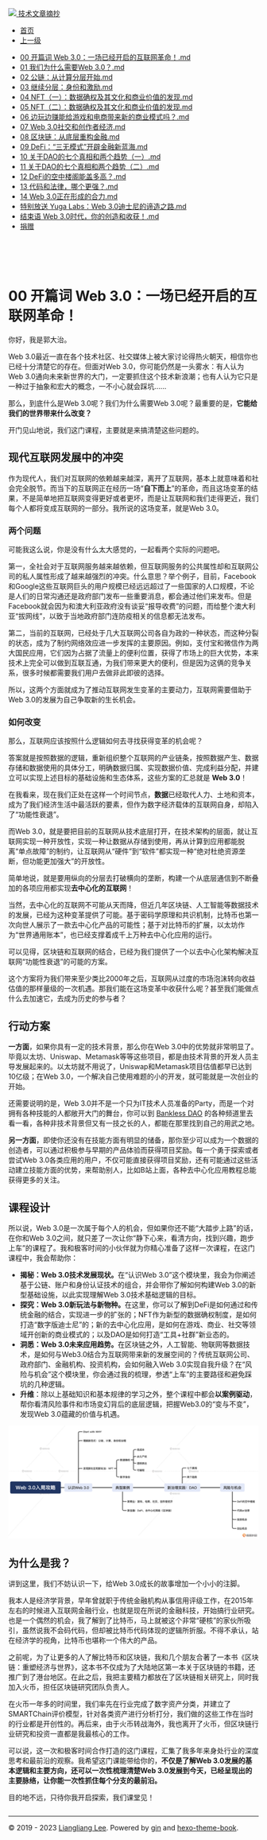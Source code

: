 <!DOCTYPE html>

<html xmlns="http://www.w3.org/1999/xhtml">
<head>
<head>
<meta content="text/html; charset=utf-8" http-equiv="Content-Type"/>
<meta content="width=device-width, initial-scale=1, maximum-scale=1.0, user-scalable=no" name="viewport"/>
<meta content="zh-cn" http-equiv="content-language"/>
<meta content="00 开篇词 Web 3.0：一场已经开启的互联网革命！" name="description"/>
<link href="/static/favicon.png" rel="icon"/>
<title>00 开篇词 Web 3.0：一场已经开启的互联网革命！ </title>
<link href="/static/index.css" rel="stylesheet"/>
<link href="/static/highlight.min.css" rel="stylesheet"/>
<script src="/static/highlight.min.js"></script>
<meta content="Hexo 4.2.0" name="generator"/>

</head>
<body>
<div class="book-container">
<div class="book-sidebar">
<div class="book-brand">
<a href="/">
<img src="/static/favicon.png"/>
<span>技术文章摘抄</span>
</a>
</div>
<div class="book-menu uncollapsible">
<ul class="uncollapsible">
<li><a class="current-tab" href="/">首页</a></li>
<li><a href="../">上一级</a></li>
</ul>
<ul class="uncollapsible">
<li>
<a class="menu-item" href="/%e4%b8%93%e6%a0%8f/Web%203.0%e5%85%a5%e5%b1%80%e6%94%bb%e7%95%a5/00%20%e5%bc%80%e7%af%87%e8%af%8d%20Web%203.0%ef%bc%9a%e4%b8%80%e5%9c%ba%e5%b7%b2%e7%bb%8f%e5%bc%80%e5%90%af%e7%9a%84%e4%ba%92%e8%81%94%e7%bd%91%e9%9d%a9%e5%91%bd%ef%bc%81.md" id="00 开篇词 Web 3.0：一场已经开启的互联网革命！.md">00 开篇词 Web 3.0：一场已经开启的互联网革命！.md</a>
</li>
<li>
<a class="menu-item" href="/%e4%b8%93%e6%a0%8f/Web%203.0%e5%85%a5%e5%b1%80%e6%94%bb%e7%95%a5/01%20%e6%88%91%e4%bb%ac%e4%b8%ba%e4%bb%80%e4%b9%88%e9%9c%80%e8%a6%81Web%203.0%ef%bc%9f.md" id="01 我们为什么需要Web 3.0？.md">01 我们为什么需要Web 3.0？.md</a>
</li>
<li>
<a class="menu-item" href="/%e4%b8%93%e6%a0%8f/Web%203.0%e5%85%a5%e5%b1%80%e6%94%bb%e7%95%a5/02%20%e5%85%ac%e9%93%be%ef%bc%9a%e4%bb%8e%e8%ae%a1%e7%ae%97%e5%88%86%e5%b1%82%e5%bc%80%e5%a7%8b.md" id="02 公链：从计算分层开始.md">02 公链：从计算分层开始.md</a>
</li>
<li>
<a class="menu-item" href="/%e4%b8%93%e6%a0%8f/Web%203.0%e5%85%a5%e5%b1%80%e6%94%bb%e7%95%a5/03%20%e7%bb%a7%e7%bb%ad%e5%88%86%e5%b1%82%ef%bc%9a%e8%ba%ab%e4%bb%bd%e5%92%8c%e6%bf%80%e5%8a%b1.md" id="03 继续分层：身份和激励.md">03 继续分层：身份和激励.md</a>
</li>
<li>
<a class="menu-item" href="/%e4%b8%93%e6%a0%8f/Web%203.0%e5%85%a5%e5%b1%80%e6%94%bb%e7%95%a5/04%20NFT%ef%bc%88%e4%b8%80%ef%bc%89%ef%bc%9a%e6%95%b0%e6%8d%ae%e7%a1%ae%e6%9d%83%e5%8f%8a%e5%85%b6%e6%96%87%e5%8c%96%e5%92%8c%e5%95%86%e4%b8%9a%e4%bb%b7%e5%80%bc%e7%9a%84%e5%8f%91%e7%8e%b0.md" id="04 NFT（一）：数据确权及其文化和商业价值的发现.md">04 NFT（一）：数据确权及其文化和商业价值的发现.md</a>
</li>
<li>
<a class="menu-item" href="/%e4%b8%93%e6%a0%8f/Web%203.0%e5%85%a5%e5%b1%80%e6%94%bb%e7%95%a5/05%20NFT%ef%bc%88%e4%ba%8c%ef%bc%89%ef%bc%9a%e6%95%b0%e6%8d%ae%e7%a1%ae%e6%9d%83%e5%8f%8a%e5%85%b6%e6%96%87%e5%8c%96%e5%92%8c%e5%95%86%e4%b8%9a%e4%bb%b7%e5%80%bc%e7%9a%84%e5%8f%91%e7%8e%b0.md" id="05 NFT（二）：数据确权及其文化和商业价值的发现.md">05 NFT（二）：数据确权及其文化和商业价值的发现.md</a>
</li>
<li>
<a class="menu-item" href="/%e4%b8%93%e6%a0%8f/Web%203.0%e5%85%a5%e5%b1%80%e6%94%bb%e7%95%a5/06%20%e8%be%b9%e7%8e%a9%e8%be%b9%e8%b5%9a%e8%83%bd%e7%bb%99%e6%b8%b8%e6%88%8f%e5%92%8c%e7%94%b5%e5%95%86%e5%b8%a6%e6%9d%a5%e6%96%b0%e7%9a%84%e5%95%86%e4%b8%9a%e6%a8%a1%e5%bc%8f%e5%90%97%ef%bc%9f.md" id="06 边玩边赚能给游戏和电商带来新的商业模式吗？.md">06 边玩边赚能给游戏和电商带来新的商业模式吗？.md</a>
</li>
<li>
<a class="menu-item" href="/%e4%b8%93%e6%a0%8f/Web%203.0%e5%85%a5%e5%b1%80%e6%94%bb%e7%95%a5/07%20Web%203.0%e7%a4%be%e4%ba%a4%e5%92%8c%e5%88%9b%e4%bd%9c%e8%80%85%e7%bb%8f%e6%b5%8e.md" id="07 Web 3.0社交和创作者经济.md">07 Web 3.0社交和创作者经济.md</a>
</li>
<li>
<a class="menu-item" href="/%e4%b8%93%e6%a0%8f/Web%203.0%e5%85%a5%e5%b1%80%e6%94%bb%e7%95%a5/08%20%e5%8c%ba%e5%9d%97%e9%93%be%ef%bc%9a%e4%bb%8e%e5%ba%95%e5%b1%82%e9%87%8d%e6%9e%84%e9%87%91%e8%9e%8d.md" id="08 区块链：从底层重构金融.md">08 区块链：从底层重构金融.md</a>
</li>
<li>
<a class="menu-item" href="/%e4%b8%93%e6%a0%8f/Web%203.0%e5%85%a5%e5%b1%80%e6%94%bb%e7%95%a5/09%20DeFi%ef%bc%9a%e2%80%9c%e4%b8%89%e6%97%a0%e6%a8%a1%e5%bc%8f%e2%80%9d%e5%bc%80%e8%be%9f%e9%87%91%e8%9e%8d%e6%96%b0%e8%93%9d%e6%b5%b7.md" id="09 DeFi：“三无模式”开辟金融新蓝海.md">09 DeFi：“三无模式”开辟金融新蓝海.md</a>
</li>
<li>
<a class="menu-item" href="/%e4%b8%93%e6%a0%8f/Web%203.0%e5%85%a5%e5%b1%80%e6%94%bb%e7%95%a5/10%20%e5%85%b3%e4%ba%8eDAO%e7%9a%84%e4%b8%83%e4%b8%aa%e7%9c%9f%e7%9b%b8%e5%92%8c%e4%b8%a4%e4%b8%aa%e8%b6%8b%e5%8a%bf%ef%bc%88%e4%b8%80%ef%bc%89.md" id="10 关于DAO的七个真相和两个趋势（一）.md">10 关于DAO的七个真相和两个趋势（一）.md</a>
</li>
<li>
<a class="menu-item" href="/%e4%b8%93%e6%a0%8f/Web%203.0%e5%85%a5%e5%b1%80%e6%94%bb%e7%95%a5/11%20%e5%85%b3%e4%ba%8eDAO%e7%9a%84%e4%b8%83%e4%b8%aa%e7%9c%9f%e7%9b%b8%e5%92%8c%e4%b8%a4%e4%b8%aa%e8%b6%8b%e5%8a%bf%ef%bc%88%e4%ba%8c%ef%bc%89.md" id="11 关于DAO的七个真相和两个趋势（二）.md">11 关于DAO的七个真相和两个趋势（二）.md</a>
</li>
<li>
<a class="menu-item" href="/%e4%b8%93%e6%a0%8f/Web%203.0%e5%85%a5%e5%b1%80%e6%94%bb%e7%95%a5/12%20DeFi%e7%9a%84%e7%a9%ba%e4%b8%ad%e6%a5%bc%e9%98%81%e8%83%bd%e7%9b%96%e5%a4%9a%e9%ab%98%ef%bc%9f.md" id="12 DeFi的空中楼阁能盖多高？.md">12 DeFi的空中楼阁能盖多高？.md</a>
</li>
<li>
<a class="menu-item" href="/%e4%b8%93%e6%a0%8f/Web%203.0%e5%85%a5%e5%b1%80%e6%94%bb%e7%95%a5/13%20%e4%bb%a3%e7%a0%81%e5%92%8c%e6%b3%95%e5%be%8b%ef%bc%8c%e5%93%aa%e4%b8%aa%e6%9b%b4%e5%bc%ba%ef%bc%9f.md" id="13 代码和法律，哪个更强？.md">13 代码和法律，哪个更强？.md</a>
</li>
<li>
<a class="menu-item" href="/%e4%b8%93%e6%a0%8f/Web%203.0%e5%85%a5%e5%b1%80%e6%94%bb%e7%95%a5/14%20Web%203.0%e6%ad%a3%e5%9c%a8%e5%bd%a2%e6%88%90%e7%9a%84%e5%90%88%e5%8a%9b.md" id="14 Web 3.0正在形成的合力.md">14 Web 3.0正在形成的合力.md</a>
</li>
<li>
<a class="menu-item" href="/%e4%b8%93%e6%a0%8f/Web%203.0%e5%85%a5%e5%b1%80%e6%94%bb%e7%95%a5/%e7%89%b9%e5%88%ab%e6%94%be%e9%80%81%20Yuga%20Labs%ef%bc%9aWeb%203.0%e8%bf%aa%e5%a3%ab%e5%b0%bc%e7%9a%84%e8%b0%9b%e9%80%a0%e4%b9%8b%e8%b7%af.md" id="特别放送 Yuga Labs：Web 3.0迪士尼的谛造之路.md">特别放送 Yuga Labs：Web 3.0迪士尼的谛造之路.md</a>
</li>
<li>
<a class="menu-item" href="/%e4%b8%93%e6%a0%8f/Web%203.0%e5%85%a5%e5%b1%80%e6%94%bb%e7%95%a5/%e7%bb%93%e6%9d%9f%e8%af%ad%20Web%203.0%e6%97%b6%e4%bb%a3%ef%bc%8c%e4%bd%a0%e7%9a%84%e5%88%9b%e9%80%a0%e5%92%8c%e6%94%b6%e8%8e%b7%ef%bc%81.md" id="结束语 Web 3.0时代，你的创造和收获！.md">结束语 Web 3.0时代，你的创造和收获！.md</a>
</li>
<li><a href="/assets/捐赠.md">捐赠</a></li>
</ul>
</div>
</div>
<div class="sidebar-toggle" onclick="sidebar_toggle()" onmouseleave="remove_inner()" onmouseover="add_inner()">
<div class="sidebar-toggle-inner"></div>
</div>
<div class="off-canvas-content">
<div class="columns">
<div class="column col-12 col-lg-12">
<div class="book-navbar">
<header class="navbar">
<section class="navbar-section">
<a onclick="open_sidebar()">
<i class="icon icon-menu"></i>
</a>
</section>
</header>
</div>
<div class="book-content" style="max-width: 960px; margin: 0 auto;
    overflow-x: auto;
    overflow-y: hidden;">
<div class="book-post">

<p align="center" id="tip"></p>
<h1 class="title" data-id="00 开篇词 Web 3.0：一场已经开启的互联网革命！" id="title">00 开篇词 Web 3.0：一场已经开启的互联网革命！</h1>
<div><p>你好，我是郭大治。</p>
<p>Web 3.0最近一直在各个技术社区、社交媒体上被大家讨论得热火朝天，相信你也已经十分清楚它的存在。但面对Web 3.0，你可能仍然是一头雾水：有人认为Web 3.0通向未来新世界的大门，一定要抓住这个技术新浪潮；也有人认为它只是一种过于抽象和宏大的概念，一不小心就会踩坑……</p>
<p>那么，到底什么是Web 3.0呢？我们为什么需要Web 3.0呢？最重要的是，<strong>它能给我们的世界带来什么改变？</strong></p>
<p>开门见山地说，我们这门课程，主要就是来搞清楚这些问题的。</p>
<h2 id="现代互联网发展中的冲突">现代互联网发展中的冲突</h2>
<p>作为现代人，我们对互联网的依赖越来越深，离开了互联网，基本上就意味着和社会完全脱节。而当下的互联网正在经历一场“<strong>自下而上</strong>”的革命，而且这场变革的结果，不是简单地把互联网变得更好或者更坏，而是让互联网和我们走得更近，我们每个人都将变成互联网的一部分。我所说的这场变革，就是Web 3.0。</p>
<h3 id="两个问题">两个问题</h3>
<p>可能我这么说，你是没有什么太大感觉的，一起看两个实际的问题吧。</p>
<p>第一，全社会对于互联网服务越来越依赖，但互联网服务的公共属性却和互联网公司的私人属性形成了越来越强烈的冲突。什么意思？举个例子，目前，Facebook和Google这些互联网巨头的用户规模已经远远超过了一些国家的人口规模，不论是人们的日常沟通还是政府部门发布一些重要消息，都会通过他们来发布。但是Facebook就会因为和澳大利亚政府没有谈妥“报导收费”的问题，而给整个澳大利亚“拔网线”，以致于当地政府部门连防疫相关的信息都无法发布。</p>
<p>第二，当前的互联网，已经处于几大互联网公司各自为政的一种状态，而这种分裂的状态，成为了制约网络效应进一步发挥的主要原因。例如，支付宝和微信作为两大国民应用，它们因为占据了流量上的便利位置，获得了市场上的巨大优势，本来技术上完全可以做到互联互通，为我们带来更大的便利，但是因为这俩的竞争关系，很多时候都需要我们用户去做非此即彼的选择。</p>
<p>所以，这两个方面就成为了推动互联网发生变革的主要动力，互联网需要借助于Web 3.0的发展为自己争取新的生长机会。</p>
<h3 id="如何改变">如何改变</h3>
<p>那么，互联网应该按照什么逻辑如何去寻找获得变革的机会呢？</p>
<p>答案就是按照数据的逻辑，重新组织整个互联网的产业链条，按照数据产生、数据存储和数据使用的具体分工，明确数据归属、实现数据价值、完成利益分配，并建立可以实现上述目标的基础设施和生态体系，这些方案的汇总就是 <strong>Web 3.0</strong>！</p>
<p>在我看来，现在我们正处在这样一个时间节点，<strong>数据</strong>已经取代人力、土地和资本，成为了我们经济生活中最活跃的要素，但作为数字经济载体的互联网自身，却陷入了“功能性衰退”。</p>
<p>而Web 3.0，就是要把目前的互联网从技术底层打开，在技术架构的层面，就让互联网实现一种开放性，实现一种让数据从存储到使用，再从计算到应用都能脱离“单点故障”的制约，让互联网从“硬件”到“软件”都实现一种“绝对杜绝资源垄断，但功能更加强大”的开放性。</p>
<p>简单地说，就是要用纵向的分层去打破横向的垄断，构建一个从底层通信到不断叠加的各项应用都实现<strong>去中心化的互联网</strong>！</p>
<p>当然，去中心化的互联网不可能从天而降，但近几年区块链、人工智能等数据技术的发展，已经为这种变革提供了可能。基于密码学原理和共识机制，比特币也第一次向世人展示了一款去中心化产品的可能性；基于对比特币的扩展，以太坊作为“世界通用账本”，也已经支撑着成千上万种去中心化应用的运行。</p>
<p>可以见得，区块链和互联网的结合，已经为我们提供了一个以去中心化架构解决互联网“功能性衰退”的可能的方案。</p>
<p>这个方案将为我们带来至少类比2000年之后，互联网从过度的市场泡沫转向收益估值的那样量级的一次机遇。那我们能在这场变革中收获什么呢？甚至我们能做点什么去加速它，去成为历史的参与者？</p>
<h2 id="行动方案">行动方案</h2>
<p><strong>一方面</strong>，如果你具有一定的技术背景，那么你在Web 3.0中的优势就非常明显了。毕竟以太坊、Uniswap、Metamask等等这些项目，都是由技术背景的开发人员主导发展起来的。以太坊就不用说了，Uniswap和Metamask项目估值都早已达到10亿级；在Web 3.0，一个解决自己使用难题的小的开发，就可能就是一次创业的开始。</p>
<p>还需要说明的是，Web 3.0并不是一个只为IT技术人员准备的Party，而是一个对拥有各种技能的人都敞开大门的舞台，你可以到 <a href="https://www.bankless.community/" target="_blank">Bankless DAO</a> 的各种频道里去看一看，各种非技术背景但又有一技之长的人，都能在那里找到自己的用武之地。</p>
<p><strong>另一方面</strong>，即使你还没有在技能方面有明显的储备，那你至少可以成为一个数据的创造者，可以通过积极参与早期的产品体验而获得项目奖励。每一个勇于探索或者尝试Web 3.0各类应用的用户，不仅可能直接获得项目奖励，还有可能通过这些活动建立技能方面的优势，来帮助别人，比如B站上面，各种去中心化应用教程总能获得更多的关注。</p>
<h2 id="课程设计">课程设计</h2>
<p>所以说，Web 3.0是一次属于每个人的机会，但如果你还不能“大踏步上路”的话，在你和Web 3.0之间，就只差了一次让你“静下心来，看清方向，找到兴趣，跑步上车”的课程了。我和极客时间的小伙伴就为你精心准备了这样一次课程，在这门课程中，我会帮助你：</p>
<ul>
<li><strong>揭秘：Web 3.0技术发展现状。</strong>在“认识Web 3.0”这个模块里，我会为你阐述基于公链、账户和身份认证技术的组合，并会带你了解如何构建Web 3.0的新型基础设施，以此实现理解Web 3.0技术基础逻辑的目标。</li>
<li><strong>探究：Web 3.0新玩法与新物种。</strong>在这里，你可以了解到DeFi是如何通过和传统金融的结合，实现进一步的扩张的；NFT作为新型的数据确权制度，是如何打造“数字版迪士尼”的；新的去中心化应用，是如何在游戏、商业、社交等领域开创新的商业模式的；以及DAO是如何打造“工具+社群”新业态的。</li>
<li><strong>洞悉：Web 3.0未来应用趋势。</strong>在区块链之外，人工智能、物联网等数据技术，是如何与Web3.0结合为互联网带来新的发展空间的？传统互联网公司、政府部门、金融机构、投资机构，会如何融入Web 3.0实现自我升级？在“风险与机会”这个模块里，你会通过我的梳理，参透“上车”的主要路径和避免踩坑的几种逻辑。</li>
<li><strong>升维</strong>：除以上基础知识和基本规律的学习之外，整个课程中都会<strong>以案例驱动</strong>，帮你看清风险事件和市场变幻背后的底层逻辑，把握Web3.0的“变与不变”，发现Web 3.0蕴藏的价值与机遇。</li>
</ul>
<p><img alt="" src="assets/abff08e3c578442c83971e0aa07b6aa4.jpg"/></p>
<h2 id="为什么是我">为什么是我？</h2>
<p>讲到这里，我们不妨认识一下，给Web 3.0成长的故事增加一个小小的注脚。</p>
<p>我本人是经济学背景，早年曾就职于传统金融机构从事信用评级工作，在2015年左右的时候进入互联网金融行业，也就是现在所说的金融科技，开始搞行业研究。也是一个偶然的机会，我了解到了比特币，马上就被这个非常“硬核”的家伙所吸引，虽然说我不会码代码，但却被比特币代码体现的逻辑所折服。不得不承认，站在经济学的视角，比特币也堪称一个伟大的产品。</p>
<p>之前呢，为了让更多的人了解比特币和区块链，我和几个朋友合著了一本书《区块链：重塑经济与世界》，这本书不仅成为了大陆地区第一本关于区块链的书籍，还推广到了港台地区。在此之后，我把主要精力都放在了区块链相关研究上，同时我加入火币，担任区块链研究团队负责人。</p>
<p>在火币一年多的时间里，我们率先在行业完成了数字资产分类，并建立了SMARTChain评价模型，针对各类资产进行分析打分，我们做的这些工作在当时的行业都是开创性的。再后来，由于火币转战海外，我也离开了火币，但区块链行业研究和投资一直都是我最核心的工作。</p>
<p>可以说，这一次和极客时间合作打造的这门课程，汇集了我多年来身处行业的深度思考和最前沿的观察。我希望这门课能带给你的，<strong>不仅是了解Web 3.0发展的基本逻辑和主要方向，还可以一次性梳理清楚Web 3.0发展到今天，已经呈现出的主要脉络，让你能一次性抓住每个分支的最前沿。</strong></p>
<p>目的地不远，只待你我开启探索，我们课堂见！</p>
</div>
</div>
<div>
<div id="prePage" style="float: left">
</div>
<div id="nextPage" style="float: right">
</div>
</div>
</div>
</div>
</div>
<div class="copyright">
<hr/>
<p>© 2019 - 2023 <a href="/cdn-cgi/l/email-protection#bed2d2d2878a8f8f8e89fed9d3dfd7d290ddd1d3" target="_blank">Liangliang Lee</a>.
                    Powered by <a href="https://github.com/gin-gonic/gin" target="_blank">gin</a> and <a href="https://github.com/kaiiiz/hexo-theme-book" target="_blank">hexo-theme-book</a>.</p>
</div>
</div>
<a class="off-canvas-overlay" onclick="hide_canvas()"></a>
</div>
<script>(function(){function c(){var b=a.contentDocument||a.contentWindow.document;if(b){var d=b.createElement('script');d.innerHTML="window.__CF$cv$params={r:'8f0be1f29e485df6',t:'MTczMzk4NzMwMC4wMDAwMDA='};var a=document.createElement('script');a.nonce='';a.src='/cdn-cgi/challenge-platform/scripts/jsd/main.js';document.getElementsByTagName('head')[0].appendChild(a);";b.getElementsByTagName('head')[0].appendChild(d)}}if(document.body){var a=document.createElement('iframe');a.height=1;a.width=1;a.style.position='absolute';a.style.top=0;a.style.left=0;a.style.border='none';a.style.visibility='hidden';document.body.appendChild(a);if('loading'!==document.readyState)c();else if(window.addEventListener)document.addEventListener('DOMContentLoaded',c);else{var e=document.onreadystatechange||function(){};document.onreadystatechange=function(b){e(b);'loading'!==document.readyState&&(document.onreadystatechange=e,c())}}}})();</script></body>

<script src="/static/index.js"></script>
</head></html>
